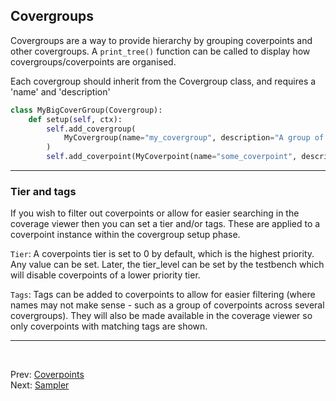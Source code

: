<!--
  ~ SPDX-License-Identifier: MIT
  ~ Copyright (c) 2023-2024 Vypercore. All Rights Reserved
  -->

## Covergroups

Covergroups are a way to provide hierarchy by grouping coverpoints and other covergroups. A `print_tree()` function can be called to display how covergroups/coverpoints are organised.

Each covergroup should inherit from the Covergroup class, and requires a 'name' and 'description'

``` Python
class MyBigCoverGroup(Covergroup):
    def setup(self, ctx):
        self.add_covergroup(
            MyCovergroup(name="my_covergroup", description="A group of coverpoints")
        )
        self.add_coverpoint(MyCoverpoint(name="some_coverpoint", description="A coverpoint"))
```
---
### Tier and tags
If you wish to filter out coverpoints or allow for easier searching in the coverage viewer then you can set a tier and/or tags. These are applied to a coverpoint instance within the covergroup setup phase.
<br>

`Tier`: A coverpoints tier is set to 0 by default, which is the highest priority. Any value can be set. Later, the tier_level can be set by the testbench which will disable coverpoints of a lower priority tier.
<br>

`Tags`: Tags can be added to coverpoints to allow for easier filtering (where names may not make sense - such as a group of coverpoints across several covergroups). They will also be made available in the coverage viewer so only coverpoints with matching tags are shown.


---
<br>

Prev: [Coverpoints](coverpoints.md)
<br>
Next: [Sampler](sampler.md)
